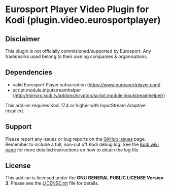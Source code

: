 # Eurosport Player Video Plugin for Kodi (plugin.video.eurosportplayer)
 
## Disclaimer
This plugin is not officially commisioned/supported by Eurosport.
Any trademarks used belong to their owning companies & organisations.

## Dependencies
 * valid Eurosport Player subscription (https://www.eurosportplayer.com)
 * script.module.inputstreamhelper (http://mirrors.kodi.tv/addons/krypton/script.module.inputstreamhelper/)

This add-on requires Kodi 17.4 or higher with InputStream Adaptive installed.

## Support
Please report any issues or bug reports on the [GitHub Issues](https://github.com/JinRonin/plugin.video.eurosportplayer/issues) page. Remember to include a full, non-cut off Kodi debug log. See the [Kodi wiki page](http://kodi.wiki/view/Log_file/Advanced) for more detailed instructions on how to obtain the log file.

## License
This add-on is licensed under the **GNU GENERAL PUBLIC LICENSE Version 3**. Please see the [LICENSE.txt](LICENSE.txt) file for details.


